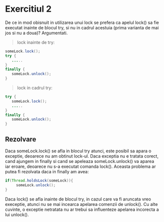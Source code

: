 # Exercitiul 2

De ce in mod obisnuit in utilizarea unui lock se prefera ca apelul lock() sa fie executat inainte de blocul try, si nu in cadrul acestuia (prima varianta de mai jos si nu a doua)? Argumentati.

> lock inainte de try:

```java
someLock.lock();
try {
   .....
}
finally {
   someLock.unlock();
}
```

> lock in cadrul try:

```java
try {
   someLock.lock();
   .....
}
finally {
   someLock.unlock();
}
```

## Rezolvare

Daca someLock.lock() se afla in blocul try atunci, este posibil sa apara o exceptie, deoarece nu am obtinut lock-ul. Daca exceptia nu e tratata corect, cand ajungem in finally si cand se apeleaza someLock.unlock()
va aparea iar eroare, deoarece nu s-a executat comanda lock().
Aceasta problema ar putea fi rezolvata daca in finally am avea:

```java
if(Thread.holdsLock(someLock)){
     someLock.unlock();
}
```

Daca lock() se afla inainte de blocul try, in cazul care va fi aruncata vreo execeptie, atunci nu se mai incearca apelarea comenzii de unlock(). Cu alte cuvinte, o exceptie netratata nu ar trebui sa influenteze apelarea incorecta a lui unlock().
